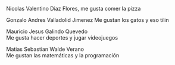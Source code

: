 

Nicolas Valentino Diaz Flores, me gusta comer la pizza

Gonzalo Andres Valladolid Jimenez
Me gustan los gatos y eso tilin

Mauricio Jesus Galindo Quevedo  
Me gusta hacer deportes y jugar videojuegos

Matias Sebastian Walde Verano  
Me gustan las matemáticas y la programación


